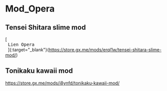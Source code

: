 # Mod_Opera

## Tensei Shitara slime mod
[<kbd> <br> Lien Opera <br> </kbd>]{:target="_blank"}(https://store.gx.me/mods/erql1w/tensei-shitara-slime-mod/)

## Tonikaku kawaii mod
https://store.gx.me/mods/i8ynfd/tonikaku-kawaii-mod/
